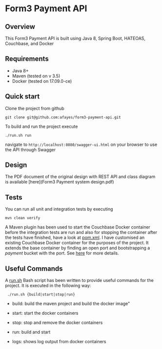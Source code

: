 # Form3 Payment API

## Overview
This Form3 Payment API is built using Java 8, Spring Boot, HATEOAS, Couchbase, and Docker

## Requirements
- Java 8+
- Maven (tested on v 3.5)
- Docker (tested on 17.09.0-ce)

## Quick start
Clone the project from github
```
git clone git@github.com:afayes/form3-payment-api.git
```
To build and run the project execute
```
./run.sh run
```

navigate to ```http://localhost:8080/swagger-ui.html``` on your browser to use the API through Swagger

## Design
The PDF document of the original design with REST API and class diagram is available [here](Form3 Payment system design.pdf)

## Tests
You can run all unit and integration tests by executing
```
mvn clean verify
```
A Maven plugin has been used to start the Couchbase Docker container before the integration tests are run and also for stopping the container after the tests have finished, have a look at [pom.xml](pom.xml). I have customised an
existing Couchbase Docker container for the purposes of the project. It extends the base container by finding an open port and bootstrapping a _payment_ bucket with the port. See [here](resources/couchbase-server) for more details.

## Useful Commands
A [run.sh](run.sh) Bash script has been written to provide useful commands for the project. It is executed in the following way:

``` ./run.sh {build|start|stop|run}```

- build: build the maven project and build the docker image"

- start: start the docker containers

- stop: stop and remove the docker containers

- run: build and start

- logs: shows log output from docker containers


